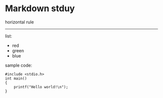 # Markdown stduy

horizontal rule

---

list:

*   red	
*   green	
*   blue	

sample code:

	#include <stdio.h>
	int main()
	{
		printf("Hello world!\n");
	}
